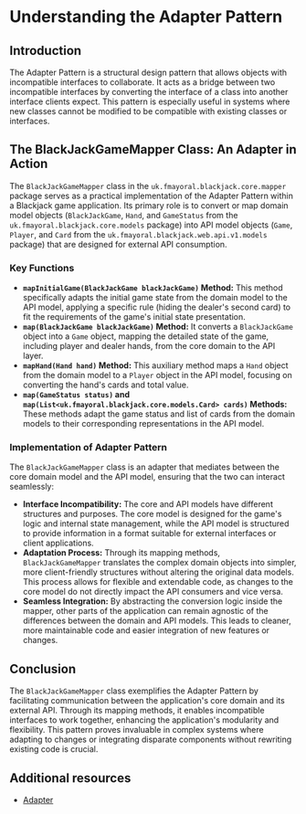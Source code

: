 # Understanding the Adapter Pattern

## Introduction

The Adapter Pattern is a structural design pattern that allows objects with incompatible interfaces to collaborate. It acts as a bridge between two incompatible interfaces by converting the interface of a class into another interface clients expect. This pattern is especially useful in systems where new classes cannot be modified to be compatible with existing classes or interfaces.

## The BlackJackGameMapper Class: An Adapter in Action

The `BlackJackGameMapper` class in the `uk.fmayoral.blackjack.core.mapper` package serves as a practical implementation of the Adapter Pattern within a Blackjack game application. Its primary role is to convert or map domain model objects (`BlackJackGame`, `Hand`, and `GameStatus` from the `uk.fmayoral.blackjack.core.models` package) into API model objects (`Game`, `Player`, and `Card` from the `uk.fmayoral.blackjack.web.api.v1.models` package) that are designed for external API consumption.

### Key Functions

- **`mapInitialGame(BlackJackGame blackJackGame)` Method:** This method specifically adapts the initial game state from the domain model to the API model, applying a specific rule (hiding the dealer's second card) to fit the requirements of the game's initial state presentation.
- **`map(BlackJackGame blackJackGame)` Method:** It converts a `BlackJackGame` object into a `Game` object, mapping the detailed state of the game, including player and dealer hands, from the core domain to the API layer.
- **`mapHand(Hand hand)` Method:** This auxiliary method maps a `Hand` object from the domain model to a `Player` object in the API model, focusing on converting the hand's cards and total value.
- **`map(GameStatus status)` and `map(List<uk.fmayoral.blackjack.core.models.Card> cards)` Methods:** These methods adapt the game status and list of cards from the domain models to their corresponding representations in the API model.

### Implementation of Adapter Pattern

The `BlackJackGameMapper` class is an adapter that mediates between the core domain model and the API model, ensuring that the two can interact seamlessly:

- **Interface Incompatibility:** The core and API models have different structures and purposes. The core model is designed for the game's logic and internal state management, while the API model is structured to provide information in a format suitable for external interfaces or client applications.
- **Adaptation Process:** Through its mapping methods, `BlackJackGameMapper` translates the complex domain objects into simpler, more client-friendly structures without altering the original data models. This process allows for flexible and extendable code, as changes to the core model do not directly impact the API consumers and vice versa.
- **Seamless Integration:** By abstracting the conversion logic inside the mapper, other parts of the application can remain agnostic of the differences between the domain and API models. This leads to cleaner, more maintainable code and easier integration of new features or changes.

## Conclusion

The `BlackJackGameMapper` class exemplifies the Adapter Pattern by facilitating communication between the application's core domain and its external API. Through its mapping methods, it enables incompatible interfaces to work together, enhancing the application's modularity and flexibility. This pattern proves invaluable in complex systems where adapting to changes or integrating disparate components without rewriting existing code is crucial.

## Additional resources
* [Adapter](https://refactoring.guru/design-patterns/adapter)